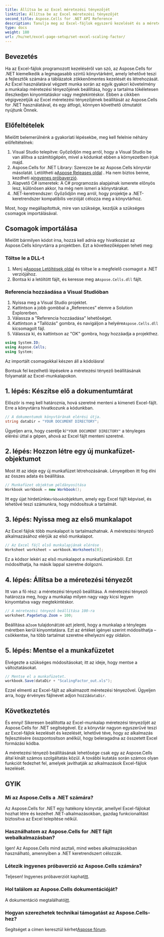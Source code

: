 ```yaml
---
title: Állítsa be az Excel méretezési tényezőjét
linktitle: Állítsa be az Excel méretezési tényezőjét
second_title: Aspose.Cells for .NET API Reference
description: Tanulja meg az Excel-fájlok egyszerű kezelését és a méretezési tényező testreszabását az Aspose.Cells for .NET segítségével.
type: docs
weight: 180
url: /hu/net/excel-page-setup/set-excel-scaling-factor/
---
```

## Bevezetés

Ha az Excel-fájlok programozott kezeléséről van szó, az Aspose.Cells for .NET kiemelkedik a legmagasabb szintű könyvtárként, amely lehetővé teszi a fejlesztők számára a táblázatok zökkenőmentes kezelését és létrehozását. Az Excel használatával végzett munka során az egyik gyakori követelmény a munkalap méretezési tényezőjének beállítása, hogy a tartalma tökéletesen illeszkedjen kinyomtatáskor vagy megtekintéskor. Ebben a cikkben végigvezetjük az Excel méretezési tényezőjének beállítását az Aspose.Cells for .NET használatával, és egy átfogó, könnyen követhető útmutatót nyújtunk Önnek.

## Előfeltételek

Mielőtt belemerülnénk a gyakorlati lépésekbe, meg kell felelnie néhány előfeltételnek:

1. Visual Studio telepítve: Győződjön meg arról, hogy a Visual Studio be van állítva a számítógépén, mivel a kódunkat ebben a környezetben írjuk majd.
2.  Aspose.Cells for .NET Library: Szerezze be az Aspose.Cells könyvtár másolatát. Letöltheti a[Aspose Releases oldal](https://releases.aspose.com/cells/net/) . Ha nem biztos benne, kezdheti a[ingyenes próbaverzió](https://releases.aspose.com/).
3. Alapvető C# ismeretek: A C# programozás alapjainak ismerete előnyös lesz, különösen akkor, ha még nem ismeri a könyvtárakat.
4. .NET-keretrendszer: Győződjön meg arról, hogy projektje a .NET-keretrendszer kompatibilis verzióját célozza meg a könyvtárhoz.

Most, hogy megállapítottuk, mire van szüksége, kezdjük a szükséges csomagok importálásával.

## Csomagok importálása

Mielőtt bármilyen kódot írna, hozzá kell adnia egy hivatkozást az Aspose.Cells könyvtárra a projektben. Ezt a következőképpen teheti meg:

### Töltse le a DLL-t

1.  Menj a[Aspose Letöltések oldal](https://releases.aspose.com/cells/net/) és töltse le a megfelelő csomagot a .NET verziójához.
2.  Bontsa ki a letöltött fájlt, és keresse meg a`Aspose.Cells.dll` fájlt.

### Referencia hozzáadása a Visual Studióban

1. Nyissa meg a Visual Studio projektet.
2. Kattintson a jobb gombbal a „References” elemre a Solution Explorerben.
3. Válassza a "Referencia hozzáadása" lehetőséget. 
4.  Kattintson a "Tallózás" gombra, és navigáljon a helyére`Aspose.Cells.dll` kicsomagolt fájl.
5. Válassza ki, és kattintson az "OK" gombra, hogy hozzáadja a projekthez.

```csharp
using System.IO;
using Aspose.Cells;
using System;
```

Az importált csomagokkal készen áll a kódolásra!

Bontsuk fel kezelhető lépésekre a méretezési tényező beállításának folyamatát az Excel-munkalapokon.

## 1. lépés: Készítse elő a dokumentumtárat

Először is meg kell határoznia, hová szeretné menteni a kimeneti Excel-fájlt. Erre a könyvtárra hivatkozunk a kódunkban. 

```csharp
// A dokumentumok könyvtárának elérési útja.
string dataDir = "YOUR DOCUMENT DIRECTORY";
```

Ügyeljen arra, hogy cserélje ki`"YOUR DOCUMENT DIRECTORY"` a tényleges elérési úttal a gépen, ahová az Excel fájlt menteni szeretné.

## 2. lépés: Hozzon létre egy új munkafüzet-objektumot

Most itt az ideje egy új munkafüzet létrehozásának. Lényegében itt fog élni az összes adata és beállítása.

```csharp
// Munkafüzet objektum példányosítása
Workbook workbook = new Workbook();
```

 Itt egy újat hirdetünk`Workbook`objektum, amely egy Excel fájlt képvisel, és lehetővé teszi számunkra, hogy módosítsuk a tartalmát.

## 3. lépés: Nyissa meg az első munkalapot

Az Excel fájlok több munkalapot is tartalmazhatnak. A méretezési tényező alkalmazásához elérjük az első munkalapot.

```csharp
// Az Excel fájl első munkalapjának elérése
Worksheet worksheet = workbook.Worksheets[0];
```

Ez a kódsor lekéri az első munkalapot a munkafüzetünkből. Ezt módosíthatja, ha másik lappal szeretne dolgozni.

## 4. lépés: Állítsa be a méretezési tényezőt

Itt van a fő rész: a méretezési tényező beállítása. A méretezési tényező határozza meg, hogy a munkalap milyen nagy vagy kicsi legyen kinyomtatva vagy megtekintéskor.

```csharp
// A méretezési tényező beállítása 100-ra
worksheet.PageSetup.Zoom = 100;
```

 Beállítása a`Zoom` tulajdonát`100` azt jelenti, hogy a munkalap a tényleges méretben kerül kinyomtatásra. Ezt az értéket igényei szerint módosíthatja – csökkentse, ha több tartalmat szeretne elhelyezni egy oldalon.

## 5. lépés: Mentse el a munkafüzetet

Elvégezte a szükséges módosításokat; itt az ideje, hogy mentse a változtatásokat.

```csharp
// Mentse el a munkafüzetet.
workbook.Save(dataDir + "ScalingFactor_out.xls");
```

 Ezzel elmenti az Excel-fájlt az alkalmazott méretezési tényezővel. Ügyeljen arra, hogy érvényes fájlnevet adjon hozzá`dataDir`.

## Következtetés

És ennyi! Sikeresen beállította az Excel-munkalap méretezési tényezőjét az Aspose.Cells for .NET segítségével. Ez a könyvtár nagyon egyszerűvé teszi az Excel-fájlok kezelését és kezelését, lehetővé téve, hogy az alkalmazás fejlesztésére összpontosítson anélkül, hogy beleragadna az összetett Excel formázási kódba.

A méretezési tényező beállításának lehetősége csak egy az Aspose.Cells által kínált számos szolgáltatás közül. A további kutatás során számos olyan funkciót fedezhet fel, amelyek javíthatják az alkalmazások Excel-fájlok kezelését.

## GYIK

### Mi az Aspose.Cells a .NET számára?  
Az Aspose.Cells for .NET egy hatékony könyvtár, amellyel Excel-fájlokat hozhat létre és kezelhet .NET-alkalmazásokban, gazdag funkcionalitást biztosítva az Excel telepítése nélkül.

### Használhatom az Aspose.Cells for .NET fájlt webalkalmazásban?  
Igen! Az Aspose.Cells mind asztali, mind webes alkalmazásokban használható, amennyiben a .NET keretrendszert célozzák.

### Létezik ingyenes próbaverzió az Aspose.Cells számára?  
 Teljesen! Ingyenes próbaverziót kaphat[itt](https://releases.aspose.com/).

### Hol találom az Aspose.Cells dokumentációját?  
 A dokumentáció megtalálható[itt](https://reference.aspose.com/cells/net/).

### Hogyan szerezhetek technikai támogatást az Aspose.Cells-hez?  
 Segítséget a címen keresztül kérhet[Aspose fórum](https://forum.aspose.com/c/cells/9).